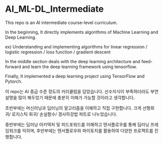 # AI_ML-DL_Intermediate


This repo is an AI intermediate course-level curriculum.

In the beginning, It directly implements algorithms of Machine Learning and Deep Learning.

ex) Understanding and implementing algorithms for linear regression / logistic regression / loss function / gradient descent

In the middle section deals with the deep learning architecture and feed-forward and learn the deep learning framework using tensorflow.

Finally, It implemented a deep learning project using TensorFlow and Pytorch.


이 repo는 AI 중급 수준 정도의 커리큘럼을 담았습니다. 선수지식이 부족하더라도 부연설명을 많이 해두었기 때문에 충분히 이해가 가능할 것이라고 생각합니다.

초반부에는 머신러닝과 딥러닝의 알고리즘을 이해하고 직접 구현합니다. 크게 선형회귀/ 로지스틱 회귀/ 손실함수/ 경사하강법 파트로 나누었습니다.

중반부에는 딥러닝 아키텍처 및 피드포워드를 이해하고 텐서플로우를 통해 딥러닝 프레임워크를 익히며, 후반부에는 텐서플로우와 파이토치를 활용하여 다양한 프로젝트를 진행합니다.
